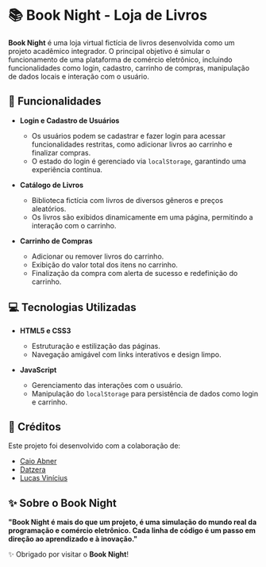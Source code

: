 # 📚 **Book Night - Loja de Livros**

**Book Night** é uma loja virtual fictícia de livros desenvolvida como um projeto acadêmico integrador. O principal objetivo é simular o funcionamento de uma plataforma de comércio eletrônico, incluindo funcionalidades como login, cadastro, carrinho de compras, manipulação de dados locais e interação com o usuário.


## 🚀 **Funcionalidades**

- **Login e Cadastro de Usuários**  
  - Os usuários podem se cadastrar e fazer login para acessar funcionalidades restritas, como adicionar livros ao carrinho e finalizar compras.  
  - O estado do login é gerenciado via `localStorage`, garantindo uma experiência contínua.  

- **Catálogo de Livros**  
  - Biblioteca fictícia com livros de diversos gêneros e preços aleatórios.  
  - Os livros são exibidos dinamicamente em uma página, permitindo a interação com o carrinho.

- **Carrinho de Compras**  
  - Adicionar ou remover livros do carrinho.  
  - Exibição do valor total dos itens no carrinho.  
  - Finalização da compra com alerta de sucesso e redefinição do carrinho.  

## 💻 **Tecnologias Utilizadas**

- **HTML5 e CSS3**  
  - Estruturação e estilização das páginas.  
  - Navegação amigável com links interativos e design limpo.  

- **JavaScript**  
  - Gerenciamento das interações com o usuário.  
  - Manipulação do `localStorage` para persistência de dados como login e carrinho.  

## 🤝 **Créditos**

Este projeto foi desenvolvido com a colaboração de:

- [Caio Abner](https://github.com/CaioaPy)
- [Datzera](https://github.com/Datzera)
- [Lucas Vinícius](https://github.com/Luchaotic)

## ✨ Sobre o Book Night

**"Book Night é mais do que um projeto, é uma simulação do mundo real da programação e comércio eletrônico. Cada linha de código é um passo em direção ao aprendizado e à inovação."**

✨ Obrigado por visitar o **Book Night**!
